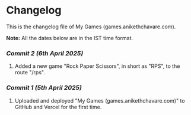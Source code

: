 # Changelog

This is the changelog file of My Games (games.anikethchavare.com).

**Note:** All the dates below are in the IST time format.

### <i>Commit 2 (6th April 2025)</i>

1. Added a new game "Rock Paper Scissors", in short as "RPS", to the route "/rps".

### <i>Commit 1 (5th April 2025)</i>

1. Uploaded and deployed "My Games (games.anikethchavare.com)" to GitHub and Vercel for the first time.